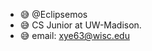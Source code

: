 - 😅 @Eclipsemos
- 😅 CS Junior at UW-Madison.
- 😅 email: xye63@wisc.edu
<!---
Eclipsemos/Eclipsemos is a ✨ special ✨ repository because its `README.md` (this file) appears on your GitHub profile.
You can click the Preview link to take a look at your changes.
--->
